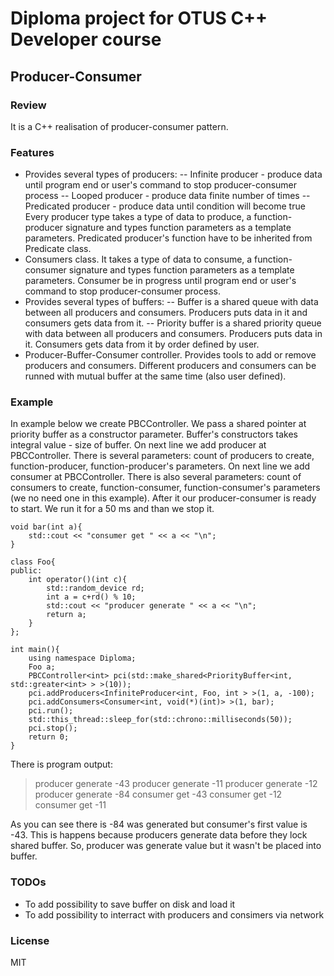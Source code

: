 # Diploma project for OTUS C++ Developer course
## Producer-Consumer
### Review
It is a C++ realisation of producer-consumer pattern. 
### Features
- Provides several types of producers:
-- Infinite producer - produce data until program end or user's command to stop producer-consumer process
-- Looped producer - produce data finite number of times
-- Predicated producer - produce data until condition will become true
Every producer type takes a type of data to produce, a function-producer signature and types function parameters as a template parameters. Predicated producer's function have to be inherited from Predicate class.
 - Consumers class. It takes a type of data to consume, a function-consumer signature and types function parameters as a template parameters. Consumer be in progress until program end or user's command to stop producer-consumer process.
- Provides several types of buffers:
 -- Buffer is a shared queue with data between all producers and consumers. Producers puts data in it and consumers gets data from it.
 -- Priority buffer is a shared priority queue with data between all producers and consumers. Producers puts data in it. Consumers gets data from it by order defined by user.
 - Producer-Buffer-Consumer controller. Provides tools to add or remove producers and consumers. Different producers and consumers can be runned with mutual buffer at the same time (also user defined).
### Example
In example below we create PBCController. We pass a shared pointer at priority buffer as a constructor parameter. Buffer's constructors takes integral value - size of buffer.
On next line we add producer at PBCController. There is several parameters: count of producers to create, function-producer, function-producer's parameters.
On next line we add consumer at PBCController. There is also several parameters: count of consumers to create, function-consumer, function-consumer's parameters (we no need one in this example).
After it our producer-consumer is ready to start. We run it for a 50 ms and than we stop it.
```
void bar(int a){
    std::cout << "consumer get " << a << "\n";
}

class Foo{
public:
    int operator()(int c){
        std::random_device rd;
        int a = c+rd() % 10;
        std::cout << "producer generate " << a << "\n";
        return a;
    }
};

int main(){
    using namespace Diploma;
    Foo a;
    PBCController<int> pci(std::make_shared<PriorityBuffer<int, std::greater<int> > >(10));
    pci.addProducers<InfiniteProducer<int, Foo, int > >(1, a, -100); 
    pci.addConsumers<Consumer<int, void(*)(int)> >(1, bar);
    pci.run();
    std::this_thread::sleep_for(std::chrono::milliseconds(50));
    pci.stop();
    return 0;
}
```
There is program output:
> producer generate -43
> producer generate -11
> producer generate -12
> producer generate -84
> consumer get -43
> consumer get -12
> consumer get -11

As you can see there is -84 was generated but consumer's first value is -43. This is happens because producers generate data before they lock shared buffer. So, producer was generate value but it wasn't be placed into buffer.

### TODOs
 - To add possibility to save buffer on disk and load it
 - To add possibility to interract with producers and consimers via network

### License
MIT